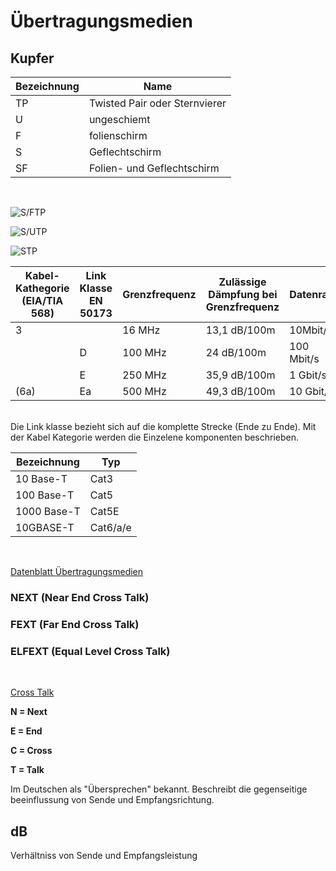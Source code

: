 # Übertragungsmedien

## Kupfer

Bezeichnung|Name
|--|--|
TP| Twisted Pair oder Sternvierer
U|ungeschiemt
F|folienschirm
S|Geflechtschirm
SF|Folien- und Geflechtschirm

<br/>

![S/FTP](https://upload.wikimedia.org/wikipedia/commons/f/fc/S-FTP-Kabel.svg)

![S/UTP](https://upload.wikimedia.org/wikipedia/commons/e/ea/SUTP-Kabel.svg)

![STP](https://upload.wikimedia.org/wikipedia/commons/e/e8/STP-Kabel.svg)

|Kabel-Kathegorie (EIA/TIA 568)|Link Klasse EN 50173|Grenzfrequenz|Zulässige Dämpfung bei Grenzfrequenz|Datenrate|Anwendung
|--|--|--|--|--|--|
|3||16 MHz| 13,1 dB/100m|10Mbit/s|Telefom/LAN
||D|100 MHz|24 dB/100m|100 Mbit/s| FastEthernet
||E|250 MHz| 35,9 dB/100m |1 Gbit/s|GbE
|(6a)|Ea|500 MHz| 49,3 dB/100m|10 Gbit/s|10 GbE

<br/>
Die Link klasse bezieht sich auf die komplette Strecke (Ende zu Ende).
Mit der Kabel Kategorie werden die Einzelene komponenten beschrieben.

Bezeichnung|Typ|
|--|--|
10 Base-T | Cat3
100 Base-T | Cat5
1000 Base-T | Cat5E
10GBASE-T | Cat6/a/e

<br>

[Datenblatt Übertragungsmedien](/Jahr%201/NE/Datenblatt_Übertragungsmedien.pdf)

### NEXT (Near End Cross Talk)
### FEXT (Far End Cross Talk)
### ELFEXT (Equal Level Cross Talk)

<br>

[Cross Talk](/Jahr%201/NE/CrossTalk.pdf)

**N = Next**

**E = End**

**C = Cross**

**T = Talk**

Im Deutschen als "Übersprechen" bekannt.
Beschreibt die gegenseitige beeinflussung von Sende und Empfangsrichtung.

## dB
Verhältniss von Sende und Empfangsleistung